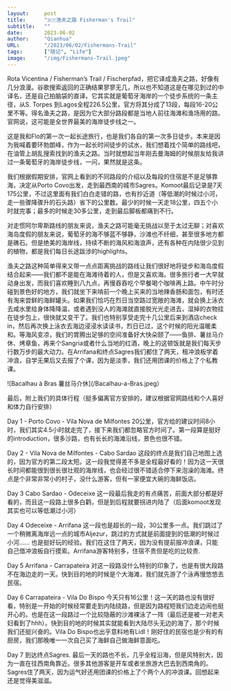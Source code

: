 ```yaml
---
layout:     post 
title:      "🇵🇹渔夫之路 Fisherman's Trail"
subtitle:   ""
date:       2023-06-02
author:     "Qianhua"
URL:        "/2023/06/02/Fishermans-Trail"
tags:       ["随记", "Life"]
image:      "/img/Fishermans-Trail.jpeg"
---
```


Rota Vicentina / Fisherman’s Trail / Fischerpfad，把它译成渔夫之路，好像有几分浪漫。谷歌搜索返回的正确结果寥寥无几，所以也不知道这是在哪见到过的中译名，还是自己拍脑袋的直译。它其实就是葡萄牙海岸的一个徒步系统的一条主径，从S. Torpes 到Lagos全程226.5公里，官方将其分成了13段，每段16-20公里不等。得名渔夫之路，是因为它大部分路段都是当地人前往海滩和渔场用的路。官网说，这可能是全世界最美的海岸徒步线之一。

这是我和Flo的第一次一起长途旅行，也是我们各自的第一次多日徒步。本来是因为我喊着要环勃朗峰，作为一起长时间徒步的试水，我们想着找个简单的路线吧，在油管上胡乱搜索找到的渔夫之路。当时就想起当年刚去曼海姆的时候朋友给我讲过一条葡萄牙的海岸徒步线，一问，果然就是这条。

我们根据假期安排，官网上看到的不同路段的介绍以及每段的住宿是不是足够靠海，决定从Porto Covo出发，走到最西南的城市Sagres。Komoot最后记录是7天175公里，不过这里面有我们白白走错的路，也有抄近道（等低潮的时候过小河，走一些骤降骤升的石头路）省下的公里数。最少的时候一天走18公里，四五个小时就完事；最多的时候走30多公里，走到最后脚板都痛到不行。

对走惯阿尔卑斯路线的朋友来说，渔夫之路可能毫无挑战以至于太过无聊；对喜欢海岛度假的朋友来说，葡萄牙的海不够蓝不够静，沙滩也不纤细，甚至很多地方都是礁石。但是绝美的海岸线，持续不断的海风和海浪声，还有各种在内陆很少见到的植物，都是我们每日长途跋涉的highlights。

渔夫之路这种简单得来又带一点点距离挑战的路线让我们很好地将徒步和海岛度假结合起来——我们都不是能在海滩待着的人，但是又喜欢海。很多旅行者一大早就动身出发，而我们喜欢睡到八九点，再慢吞吞吃个早餐喝个咖啡再上路。中午时分碰到景色好的地方，我们就坐下来啃前一个晚上买来的当地辣香肠和面包，有时还有淘来尝鲜的海鲜罐头。如果我们恰巧在烈日当空路过宽敞的海滩，就会换上泳衣去咸水里给身体降降温，或者遇到没人的海滩就直接脱光光走进去，湿掉的衣物挂在徒步包上，很快就又变干了。我们也特别享受走完十几公里后来到酒店check in，然后再次换上泳衣去海边浸浸水读读书，烈日已过，这个时候的阳光温暖柔和。等海风变凉，我们的胃腾出足够的空间准备好大快朵颐了——鱼排、薯丝马介休、烤章鱼，再来个Sangria或者什么当地的红酒，晚上的这顿饭就是我们每天步行数万步的最大动力。在Arrifana和终点Sagres我们都住了两天，租冲浪板学着冲浪，自学无果后又去报了个课，因为是淡季，我们还用团课的价格上了个私教课。

![Bacalhau à Bras 薯丝马介休](/Bacalhau-a-Bras.jpeg）

最后，附上我们的具体行程（挺多偏离官方安排的，建议根据官网路线和个人喜好和体力自行安排）

Day 1 - Porto Covo - Vila Nova de Milfontes 20公里，官方给的建议时间8小时，我们其实4.5小时就走完了，接下来我们都忽略官方时间了。第一段算是挺好的introduction，很多沙路，也有长长的海滩沿线，景色也很不错。

Day 2 - Vila Nova de Milfontes - Cabo Sardao 这段的终点是我们自己地图上选的，因为官方的第二段太短。这一段我觉得差不多是全程最好看的！因为这一天很长时间都能很到很长很壮观的海岸线，也会经过很不错适合停下来泡澡的海滩。终点是个非常非常小的村子，没什么游客，但有一家便宜大碗的海鲜饭店。

Day 3 Cabo Sardao - Odeceixe 这一段最后我走的有点痛苦，前面大部分都是好看的，而且这一段路上很多白鹳，但是到后程就要拐进内陆了（后面komoot发现其实也可以等低潮过小河）

Day 4 Odeceixe - Arrifana 这一段也是超长的一段，30公里多一点。我们跳过了一个稍微离海岸远一点的城市Aljezur，跳过的方式就是前面提到的低潮的时候过小河…… 也是挺好玩的经验。我们在这住了两天，因为没有提前报冲浪课，只能自己借冲浪板自行摸索。Arrifana游客特别多，住宿不贵但是吃的比较贵.

Day 5 Arrifana - Carrapateira 对这一段路没什么特别的印象了，也是有很大段路不在海边走的一天。快到目的地的时候是个大海滩，我们就先游了个泳再慢悠悠去民宿。

Day 6 Carrapateira - Vila Do Bispo 今天只有16公里！这一天的路也没有很好看，特别是一开始的时候经常要走到内陆绕路，但是因为路程短我们边走边闹也挺开心的。也是在这一段路过一个比较隐蔽的沙滩裸泳了一阵（最后还是被一对老夫妇看到了hhh）。快到目的地的时候其实就能看到大陆尽头无边的海了，那个时候我们还挺兴奋的。Vila Do Bispo也出乎意料地有Lidl！刚好住的民宿也是少有的有厨房，我们那晚唯一一次自己买了海鲜自己做海鲜意面吃。

Day 7 到达终点Sagres. 最后一天的路也不长，几乎全程沿海，但是风特别大，因为一直在往西南角靠近。很多其他游客是开车或者坐旅游大巴去到西南角的。Sagres住了两天，因为运气好还用团课的价格上了个两个人的冲浪课。回想起来还是觉得美滋滋。

